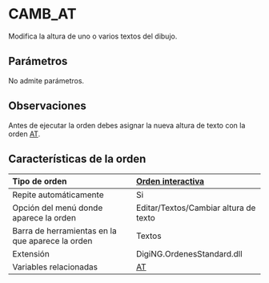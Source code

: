 # CAMB\_AT

Modifica la altura de uno o varios textos del dibujo.

## Parámetros

No admite parámetros.

## Observaciones

Antes de ejecutar la orden debes asignar la nueva altura de texto con la orden [AT](/digi3d-net/referencia/ventana-de-dibujo/variables/a/at.md).

## Características de la orden

| Tipo de orden | [Orden interactiva](camb-at.md) |
| :--- | :--- |
| Repite automáticamente | Si |
| Opción del menú donde aparece la orden | Editar/Textos/Cambiar altura de texto |
| Barra de herramientas en la que aparece la orden | Textos |
| Extensión | DigiNG.OrdenesStandard.dll |
| Variables relacionadas | [AT](/digi3d-net/referencia/ventana-de-dibujo/variables/a/at.md) |


